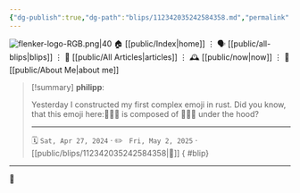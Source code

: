 ```yaml
---
{"dg-publish":true,"dg-path":"blips/112342035242584358.md","permalink":"/blips/112342035242584358/","title":"philipp on mastodon @ 2024-04-27"}
---
```



<div class="transclusion internal-embed is-loaded"><div class="markdown-embed">




![flenker-logo-RGB.png|40](/img/user/attachments/flenker-logo-RGB.png)
🏠 [[public/Index\|home]]  ⋮ 🗣️ [[public/all-blips\|blips]] ⋮  📝 [[public/All Articles\|articles]]  ⋮ 🕰️ [[public/now\|now]] ⋮ 🪪 [[public/About Me\|about me]]


</div></div>


> [!summary] **philipp**:
>
> Yesterday I constructed my first complex emoji in rust. Did you know, that this emoji here:🧑‍🤝‍🧑 is composed of 🧑🤝🧑 under the hood?
> - - -
>
> 🗓️ <code>Sat, Apr 27, 2024</code>  · ✏️ <code> Fri, May 2, 2025</code>  · [[public/blips/112342035242584358\|🔗]]
{ #blip}


- - -

 👾
